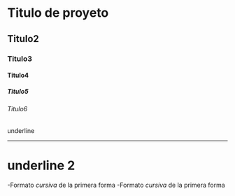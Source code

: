 # Titulo de proyeto
## Titulo2
### Titulo3
#### Titulo4
##### Titulo5
###### Titulo6

underline
_________________

underline 2
====================

-Formato *cursiva* de la primera forma
-Formato _cursiva_ de la primera forma

